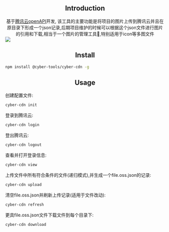 <h2 align="center">Introduction</h2>
<div align="center">
  基于<a href="https://cloud.tencent.com/document/sdk/Node.js">腾讯云openAPI</a>开发,
  该工具的主要功能是将项目的图片上传到腾讯云并且在原目录下形成一个json记录,后期项目维护的时候可以根据这个json文件进行图片的引用和下载,相当于一个图片的管理工具,特别适用于icon等多图文件
</div>
<img src="https://cyber-files-1259190979.cos.ap-shanghai.myqcloud.com/d87c6d77-59d3-44f3-b999-58e377399237.gif"/>
<h2 align="center">Install</h2>

```bash
npm install @cyber-tools/cyber-cdn -g
```

<h2 align="center">Usage</h2>

创建配置文件:
```bash
cyber-cdn init
```

登录到腾讯云:
```bash
cyber-cdn login
```

登出腾讯云:
```bash
cyber-cdn logout
```

查看并打开登录信息:
```bash
cyber-cdn view
```

上传文件中所有符合条件的文件(递归模式),并生成一个file.oss.json的记录:
```bash
cyber-cdn upload
```
清空file.oss.json并刷新上传记录(适用于文件改动):
```bash
cyber-cdn refresh
```

更具file.oss.json文件下载文件到每个目录下:
```bash
cyber-cdn download
```


